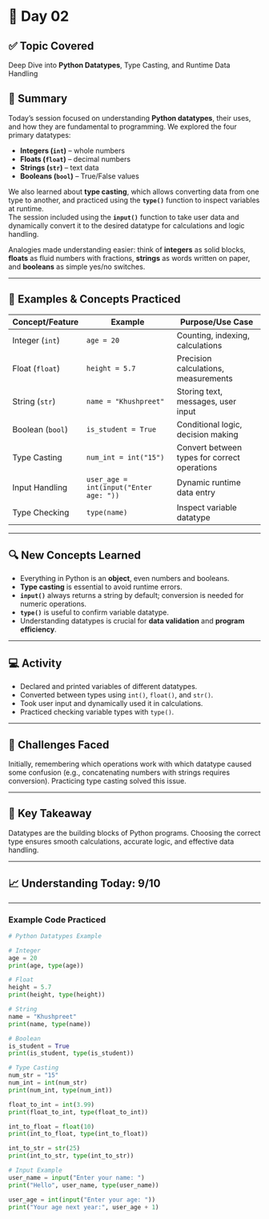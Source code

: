 # 📘 Day 02  

## ✅ Topic Covered
Deep Dive into **Python Datatypes**, Type Casting, and Runtime Data Handling  

## 🧠 Summary
Today’s session focused on understanding **Python datatypes**, their uses, and how they are fundamental to programming. We explored the four primary datatypes:

- **Integers (`int`)** – whole numbers  
- **Floats (`float`)** – decimal numbers  
- **Strings (`str`)** – text data  
- **Booleans (`bool`)** – True/False values  

We also learned about **type casting**, which allows converting data from one type to another, and practiced using the **`type()`** function to inspect variables at runtime.  
The session included using the **`input()`** function to take user data and dynamically convert it to the desired datatype for calculations and logic handling.  

Analogies made understanding easier: think of **integers** as solid blocks, **floats** as fluid numbers with fractions, **strings** as words written on paper, and **booleans** as simple yes/no switches.  

---

## 🧪 Examples & Concepts Practiced

| Concept/Feature     | Example                                  | Purpose/Use Case                             |
|-------------------|------------------------------------------|---------------------------------------------|
| Integer (`int`)     | `age = 20`                               | Counting, indexing, calculations           |
| Float (`float`)     | `height = 5.7`                           | Precision calculations, measurements       |
| String (`str`)      | `name = "Khushpreet"`                    | Storing text, messages, user input         |
| Boolean (`bool`)    | `is_student = True`                      | Conditional logic, decision making         |
| Type Casting        | `num_int = int("15")`                    | Convert between types for correct operations|
| Input Handling      | `user_age = int(input("Enter age: "))`   | Dynamic runtime data entry                  |
| Type Checking       | `type(name)`                              | Inspect variable datatype                   |

---

## 🔍 New Concepts Learned
- Everything in Python is an **object**, even numbers and booleans.  
- **Type casting** is essential to avoid runtime errors.  
- **`input()`** always returns a string by default; conversion is needed for numeric operations.  
- **`type()`** is useful to confirm variable datatype.  
- Understanding datatypes is crucial for **data validation** and **program efficiency**.  

---

## 💻 Activity
- Declared and printed variables of different datatypes.  
- Converted between types using `int()`, `float()`, and `str()`.  
- Took user input and dynamically used it in calculations.  
- Practiced checking variable types with `type()`.  

---

## 🤔 Challenges Faced
Initially, remembering which operations work with which datatype caused some confusion (e.g., concatenating numbers with strings requires conversion). Practicing type casting solved this issue.  

---

## 🎯 Key Takeaway
Datatypes are the building blocks of Python programs. Choosing the correct type ensures smooth calculations, accurate logic, and effective data handling.  

---

## 📈 Understanding Today: 9/10  

---

### Example Code Practiced
```python
# Python Datatypes Example

# Integer
age = 20
print(age, type(age))

# Float
height = 5.7
print(height, type(height))

# String
name = "Khushpreet"
print(name, type(name))

# Boolean
is_student = True
print(is_student, type(is_student))

# Type Casting
num_str = "15"
num_int = int(num_str)
print(num_int, type(num_int))

float_to_int = int(3.99)
print(float_to_int, type(float_to_int))

int_to_float = float(10)
print(int_to_float, type(int_to_float))

int_to_str = str(25)
print(int_to_str, type(int_to_str))

# Input Example
user_name = input("Enter your name: ")
print("Hello", user_name, type(user_name))

user_age = int(input("Enter your age: "))
print("Your age next year:", user_age + 1)


